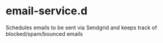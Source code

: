 # email-service.d

Schedules emails to be sent via Sendgrid and keeps track of blocked/spam/bounced emails